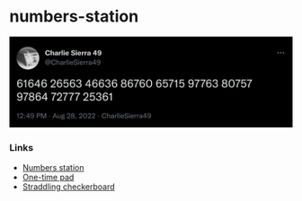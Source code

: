 # numbers-station

![Screenshot](screenshot.png "Screenshot")

### Links

- [Numbers station](https://en.wikipedia.org/wiki/Numbers_station)
- [One-time pad](https://en.wikipedia.org/wiki/One-time_pad)
- [Straddling checkerboard](https://en.wikipedia.org/wiki/Straddling_checkerboard)
